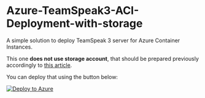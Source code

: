 # Azure-TeamSpeak3-ACI-Deployment-with-storage
A simple solution to deploy TeamSpeak 3 server for Azure Container Instances.

This one **does not use storage account**, that should be prepared previously accordingly to [this article](https://www.chroscielski.pl/pay-as-you-go-teamspeak-3-hosting-with-azure-container-instances/).

You can deploy that using the button below:

[![Deploy to Azure](https://aka.ms/deploytoazurebutton)](https://portal.azure.com/#create/Microsoft.Template/uri/https%3A%2F%2Fraw.githubusercontent.com%2FChroscielski%2FAzure-TeamSpeak3-ACI-Deployment%2Fmaster%2Fwithout_storage%2Fazuredeploy.json)
